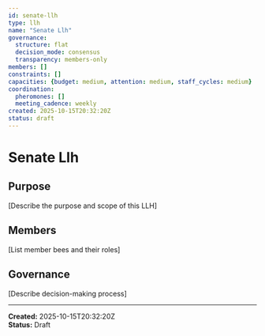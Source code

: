 ```yaml
---
id: senate-llh
type: llh
name: "Senate Llh"
governance:
  structure: flat
  decision_mode: consensus
  transparency: members-only
members: []
constraints: []
capacities: {budget: medium, attention: medium, staff_cycles: medium}
coordination:
  pheromones: []
  meeting_cadence: weekly
created: 2025-10-15T20:32:20Z
status: draft
---
```


# Senate Llh

## Purpose

[Describe the purpose and scope of this LLH]

## Members

[List member bees and their roles]

## Governance

[Describe decision-making process]

---

**Created:** 2025-10-15T20:32:20Z  
**Status:** Draft
